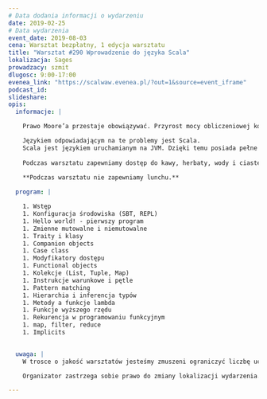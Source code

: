 ```yaml
---
# Data dodania informacji o wydarzeniu
date: 2019-02-25
# Data wydarzenia
event_date: 2019-08-03
cena: Warsztat bezpłatny, 1 edycja warsztatu
title: "Warsztat #290 Wprowadzenie do języka Scala"
lokalizacja: Sages
prowadzacy: szmit
dlugosc: 9:00-17:00
evenea_link: "https://scalwaw.evenea.pl/?out=1&source=event_iframe"
podcast_id:
slideshare:
opis:
  informacje: |

    Prawo Moore’a przestaje obowiązywać. Przyrost mocy obliczeniowej kolejnych generacji sprzętu nie zaspokaja rosnących potrzeb współczesnych systemów. Rozwiązaniem jest projektowanie aplikacji w taki sposób, by były wysoce współbieżne i umożliwiały skalowanie horyzontalne. Potrzebujemy języka, który ułatwi nam budowanie takich systemów.

    Językiem odpowiadającym na te problemy jest Scala.
    Scala jest językiem uruchamianym na JVM. Dzięki temu posiada pełne wsparcie dla bibliotek ze środowiska Javy. Łączy paradygmat funkcyjny i obiektowy. Funkcyjność pozwala na łatwiejsze zrównoleglanie operacji i bardziej formalne zapisywanie przepływu danych. Obiektowość natomiast często okazuje się bardziej naturalna w modelowaniu domeny systemu. Scala posiada rozbudowany system typowania, dzięki czemu wiele błędów może być wykrytych na etapie kompilacji. Jest językiem niezwykle rozszerzalnym, co umożliwia powstawanie wyspecjalizowanych DSL oraz ciekawych bibliotek zmieniających oblicze języka. Istnieje dojrzały ekosystem bibliotek, które umożliwiają budowanie aplikacji rozproszonych.
  
    Podczas warsztatu zapewniamy dostęp do kawy, herbaty, wody i ciastek.
    
    **Podczas warsztatu nie zapewniamy lunchu.**

  program: |

    1. Wstęp
    1. Konfiguracja środowiska (SBT, REPL)
    1. Hello world! - pierwszy program
    1. Zmienne mutowalne i niemutowalne
    1. Traity i klasy
    1. Companion objects
    1. Case class
    1. Modyfikatory dostępu
    1. Functional objects
    1. Kolekcje (List, Tuple, Map)
    1. Instrukcje warunkowe i pętle
    1. Pattern matching
    1. Hierarchia i inferencja typów
    1. Metody a funkcje lambda
    1. Funkcje wyższego rzędu
    1. Rekurencja w programowaniu funkcyjnym
    1. map, filter, reduce
    1. Implicits

 
  uwaga: |
    W trosce o jakość warsztatów jesteśmy zmuszeni ograniczyć liczbę uczestników. **Kwalifikacja odbywa się na podstawie odpowiedzi udzielonych w formularzu zgłoszeniowym oraz - w dalszym kroku - kolejności zgłoszeń.** Potwierdzenie udziału w warsztatach wraz z instrukcją przygotowania środowiska otrzymasz najpóźniej na 7 dni przed planowaną datą wydarzenia. 

    Organizator zastrzega sobie prawo do zmiany lokalizacji wydarzenia. 

---
```

